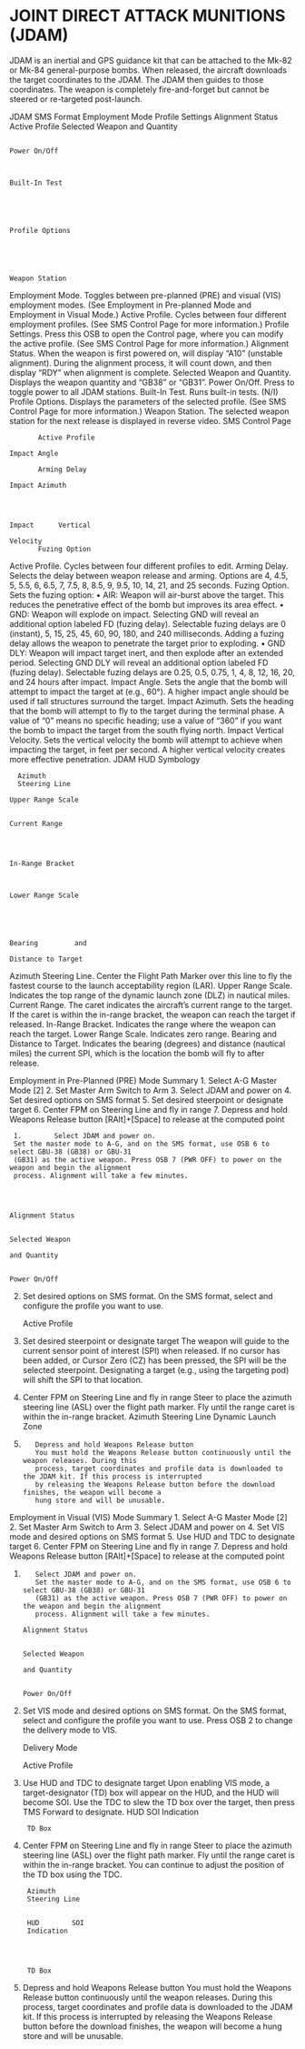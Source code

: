 
# JOINT DIRECT ATTACK MUNITIONS (JDAM)

JDAM is an inertial and GPS guidance kit that can be attached to the Mk-82 or Mk-84 general-purpose bombs.
When released, the aircraft downloads the target coordinates to the JDAM. The JDAM then guides to those
coordinates. The weapon is completely fire-and-forget but cannot be steered or re-targeted post-launch.


JDAM SMS Format
          Employment
          Mode                                                                          Profile Settings
                                                                                        Alignment Status
          Active Profile
                                                                                        Selected Weapon
                                                                                        and Quantity

                                                                                        Power On/Off


                                                                                        Built-In Test




                                                                                        Profile Options




                                                                                        Weapon Station




Employment Mode. Toggles between pre-planned (PRE) and visual (VIS) employment modes. (See
Employment in Pre-planned Mode and Employment in Visual Mode.)
Active Profile. Cycles between four different employment profiles. (See SMS Control Page for more information.)
Profile Settings. Press this OSB to open the Control page, where you can modify the active profile. (See SMS
Control Page for more information.)
Alignment Status. When the weapon is first powered on, will display “A10” (unstable alignment). During the
alignment process, it will count down, and then display “RDY” when alignment is complete.
Selected Weapon and Quantity. Displays the weapon quantity and “GB38” or “GB31”.
Power On/Off. Press to toggle power to all JDAM stations.
Built-In Test. Runs built-in tests. (N/I)
Profile Options. Displays the parameters of the selected profile. (See SMS Control Page for more information.)
Weapon Station. The selected weapon station for the next release is displayed in reverse video.
SMS Control Page


           Active Profile
                                                                                              Impact Angle

           Arming Delay
                                                                                             Impact Azimuth



                                                                                             Impact      Vertical
                                                                                             Velocity
           Fuzing Option




Active Profile. Cycles between four different profiles to edit.
Arming Delay. Selects the delay between weapon release and arming. Options are 4, 4.5, 5, 5.5, 6, 6.5, 7, 7.5,
8, 8.5, 9, 9.5, 10, 14, 21, and 25 seconds.
Fuzing Option. Sets the fuzing option:
     •    AIR: Weapon will air-burst above the target. This reduces the penetrative effect of the bomb but
          improves its area effect.
     •    GND: Weapon will explode on impact. Selecting GND will reveal an additional option labeled FD (fuzing
          delay). Selectable fuzing delays are 0 (instant), 5, 15, 25, 45, 60, 90, 180, and 240 milliseconds. Adding
          a fuzing delay allows the weapon to penetrate the target prior to exploding.
     •    GND DLY: Weapon will impact target inert, and then explode after an extended period. Selecting GND
          DLY will reveal an additional option labeled FD (fuzing delay). Selectable fuzing delays are 0.25, 0.5,
          0.75, 1, 4, 8, 12, 16, 20, and 24 hours after impact.
Impact Angle. Sets the angle that the bomb will attempt to impact the target at (e.g., 60°). A higher impact
angle should be used if tall structures surround the target.
Impact Azimuth. Sets the heading that the bomb will attempt to fly to the target during the terminal phase. A
value of “0” means no specific heading; use a value of “360” if you want the bomb to impact the target from the
south flying north.
Impact Vertical Velocity. Sets the vertical velocity the bomb will attempt to achieve when impacting the target,
in feet per second. A higher vertical velocity creates more effective penetration.
JDAM HUD Symbology


      Azimuth
      Steering Line
                                                                                                Upper Range Scale

                                                                                                Current Range



                                                                                                In-Range Bracket


                                                                                                Lower Range Scale




                                                                                                Bearing         and
                                                                                                Distance to Target




Azimuth Steering Line. Center the Flight Path Marker over this line to fly the fastest course to the launch
acceptability region (LAR).
Upper Range Scale. Indicates the top range of the dynamic launch zone (DLZ) in nautical miles.
Current Range. The caret indicates the aircraft’s current range to the target. If the caret is within the in-range
bracket, the weapon can reach the target if released.
In-Range Bracket. Indicates the range where the weapon can reach the target.
Lower Range Scale. Indicates zero range.
Bearing and Distance to Target. Indicates the bearing (degrees) and distance (nautical miles) the current
SPI, which is the location the bomb will fly to after release.


Employment in Pre-Planned (PRE) Mode
  Summary
          1.    Select A-G Master Mode [2]
          2.    Set Master Arm Switch to Arm
          3.    Select JDAM and power on
          4.    Set desired options on SMS format
          5.    Set desired steerpoint or designate target
          6.    Center FPM on Steering Line and fly in range
          7.    Depress and hold Weapons Release button [RAlt]+[Space] to release at the computed point



     1.        Select JDAM and power on.
     Set the master mode to A-G, and on the SMS format, use OSB 6 to select GBU-38 (GB38) or GBU-31
     (GB31) as the active weapon. Press OSB 7 (PWR OFF) to power on the weapon and begin the alignment
     process. Alignment will take a few minutes.



                                                                                      Alignment Status

                                                                                      Selected Weapon
                                                                                      and Quantity

                                                                                      Power On/Off




2.   Set desired options on SMS format.
     On the SMS format, select and configure the profile you want to use.

        Active Profile




3.   Set desired steerpoint or designate target
     The weapon will guide to the current sensor point of interest (SPI) when released. If no cursor has
     been added, or Cursor Zero (CZ) has been pressed, the SPI will be the selected steerpoint. Designating
     a target (e.g., using the targeting pod) will shift the SPI to that location.
4.   Center FPM on Steering Line and fly in range
     Steer to place the azimuth steering line (ASL) over the flight path marker. Fly until the range caret is
     within the in-range bracket.
                      Azimuth
                      Steering Line
                                                                                      Dynamic   Launch
                                                                                      Zone




   5.        Depress and hold Weapons Release button
             You must hold the Weapons Release button continuously until the weapon releases. During this
             process, target coordinates and profile data is downloaded to the JDAM kit. If this process is interrupted
             by releasing the Weapons Release button before the download finishes, the weapon will become a
             hung store and will be unusable.


Employment in Visual (VIS) Mode
 Summary
        1.     Select A-G Master Mode [2]
        2.     Set Master Arm Switch to Arm
        3.     Select JDAM and power on
        4.     Set VIS mode and desired options on SMS format
        5.     Use HUD and TDC to designate target
        6.     Center FPM on Steering Line and fly in range
        7.     Depress and hold Weapons Release button [RAlt]+[Space] to release at the computed point

   1.        Select JDAM and power on.
             Set the master mode to A-G, and on the SMS format, use OSB 6 to select GBU-38 (GB38) or GBU-31
             (GB31) as the active weapon. Press OSB 7 (PWR OFF) to power on the weapon and begin the alignment
             process. Alignment will take a few minutes.
                                                                                     Alignment Status

                                                                                     Selected Weapon
                                                                                     and Quantity

                                                                                     Power On/Off




2.   Set VIS mode and desired options on SMS format.
     On the SMS format, select and configure the profile you want to use. Press OSB 2 to change the delivery
     mode to VIS.

        Delivery Mode

        Active Profile




3.   Use HUD and TDC to designate target
     Upon enabling VIS mode, a target-designator (TD) box will appear on the HUD, and the HUD will
     become SOI. Use the TDC to slew the TD box over the target, then press TMS Forward to designate.
          HUD        SOI
          Indication




          TD Box




4.   Center FPM on Steering Line and fly in range
     Steer to place the azimuth steering line (ASL) over the flight path marker. Fly until the range caret is
     within the in-range bracket. You can continue to adjust the position of the TD box using the TDC.

          Azimuth
          Steering Line


          HUD        SOI
          Indication




          TD Box




5.   Depress and hold Weapons Release button
     You must hold the Weapons Release button continuously until the weapon releases. During this
     process, target coordinates and profile data is downloaded to the JDAM kit. If this process is interrupted
     by releasing the Weapons Release button before the download finishes, the weapon will become a
     hung store and will be unusable.
